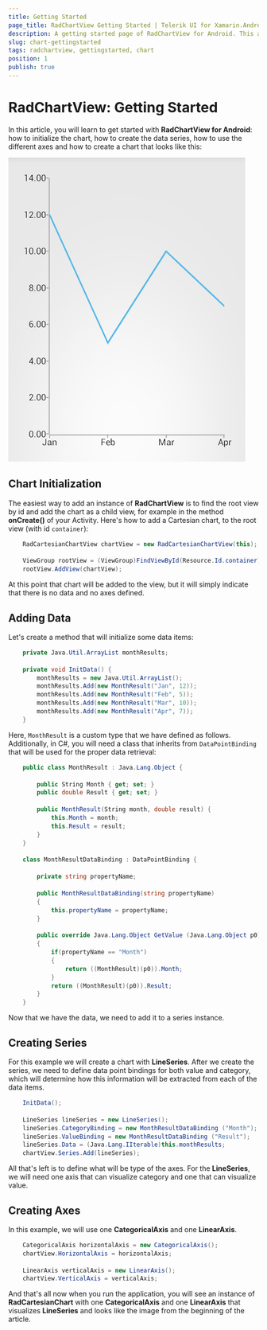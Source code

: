 ```yaml
---
title: Getting Started
page_title: RadChartView Getting Started | Telerik UI for Xamarin.Android Documentation
description: A getting started page of RadChartView for Android. This article explains what are the step to create a RadChartView instance from scratch.
slug: chart-gettingstarted
tags: radchartview, gettingstarted, chart
position: 1
publish: true
---
```


# RadChartView: Getting Started

In this article, you will learn to get started with **RadChartView for Android**: how to initialize the chart, how to create the data series, how to use the different axes and how to create a chart that looks like this:

![TelerikUI-Chart-Getting-Started](images/chart-getting-started-1.png "In this article you will learn how to create this chart from scratch.")

## Chart Initialization

The easiest way to add an instance of **RadChartView** is to find the root view by id and add the chart as a child view, for example in the method **onCreate()** of your Activity. Here's how to add a Cartesian chart, to the root view (with id `container`):


```C#
	RadCartesianChartView chartView = new RadCartesianChartView(this);

	ViewGroup rootView = (ViewGroup)FindViewById(Resource.Id.container);
	rootView.AddView(chartView);
```

At this point that chart will be added to the view, but it will simply indicate that there is no data and no axes defined.

## Adding Data

Let's create a method that will initialize some data items:


```C#
	private Java.Util.ArrayList monthResults;
	
	private void InitData() {
		monthResults = new Java.Util.ArrayList();
		monthResults.Add(new MonthResult("Jan", 12));
		monthResults.Add(new MonthResult("Feb", 5));
		monthResults.Add(new MonthResult("Mar", 10));
		monthResults.Add(new MonthResult("Apr", 7));
	}
```

Here, `MonthResult` is a custom type that we have defined as follows. Additionally, in C#, you will need a class that inherits from `DataPointBinding` that will be used for the proper data retrieval:


```C#
	public class MonthResult : Java.Lang.Object {

		public String Month { get; set; }
		public double Result { get; set; }

		public MonthResult(String month, double result) {
			this.Month = month;
			this.Result = result;
		}
	}
	
	class MonthResultDataBinding : DataPointBinding {

		private string propertyName;

		public MonthResultDataBinding(string propertyName)
		{
			this.propertyName = propertyName;
		}

		public override Java.Lang.Object GetValue (Java.Lang.Object p0)
		{
			if(propertyName == "Month")
			{
				return ((MonthResult)(p0)).Month;
			}
			return ((MonthResult)(p0)).Result;
		}
	}
```

Now that we have the data, we need to add it to a series instance.

## Creating Series

For this example we will create a chart with **LineSeries**. After we create the series, we need to define data point bindings for both value and category, which will determine how this information will be extracted from each of the data items.


```C#
	InitData();

	LineSeries lineSeries = new LineSeries();
	lineSeries.CategoryBinding = new MonthResultDataBinding ("Month");
	lineSeries.ValueBinding = new MonthResultDataBinding ("Result");
	lineSeries.Data = (Java.Lang.IIterable)this.monthResults;
	chartView.Series.Add(lineSeries);

```

All that's left is to define what will be type of the axes. For the **LineSeries**, we will need one axis that can visualize category and one that can visualize value.

## Creating Axes

In this example, we will use one **CategoricalAxis** and one **LinearAxis**.


```C#
	CategoricalAxis horizontalAxis = new CategoricalAxis();
	chartView.HorizontalAxis = horizontalAxis;

	LinearAxis verticalAxis = new LinearAxis();
	chartView.VerticalAxis = verticalAxis;
```

And that's all now when you run the application, you will see an instance of **RadCartesianChart** with one **CategoricalAxis** and one **LinearAxis** that visualizes **LineSeries** and looks like the image from the beginning of the article.

